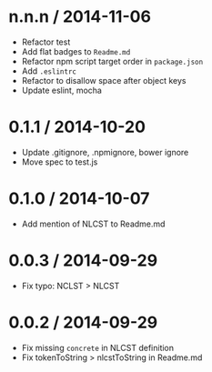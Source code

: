 
n.n.n / 2014-11-06
==================

 * Refactor test
 * Add flat badges to `Readme.md`
 * Refactor npm script target order in `package.json`
 * Add `.eslintrc`
 * Refactor to disallow space after object keys
 * Update eslint, mocha

0.1.1 / 2014-10-20
==================

 * Update .gitignore, .npmignore, bower ignore
 * Move spec to test.js

0.1.0 / 2014-10-07
==================

 * Add mention of NLCST to Readme.md

0.0.3 / 2014-09-29
==================

 * Fix typo: NCLST > NLCST

0.0.2 / 2014-09-29
==================

 * Fix missing `concrete` in NLCST definition
 * Fix tokenToString > nlcstToString in Readme.md
